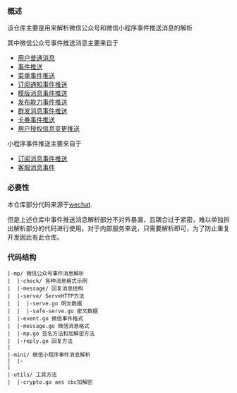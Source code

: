 ### 概述

该仓库主要是用来解析微信公众号和微信小程序事件推送消息的解析

其中微信公众号事件推送消息主要来自于

- [用户普通消息](https://developers.weixin.qq.com/doc/offiaccount/Message_Management/Receiving_standard_messages.html)
- [事件推送](https://developers.weixin.qq.com/doc/offiaccount/Message_Management/Receiving_event_pushes.html)
- [菜单事件推送](https://developers.weixin.qq.com/doc/offiaccount/Custom_Menus/Custom_Menu_Push_Events.html)
- [订阅通知事件推送](https://developers.weixin.qq.com/doc/offiaccount/Subscription_Messages/api.html#%E4%BA%8B%E4%BB%B6%E6%8E%A8%E9%80%81)
- [模版消息事件推送](https://developers.weixin.qq.com/doc/offiaccount/Message_Management/Template_Message_Interface.html#%E4%BA%8B%E4%BB%B6%E6%8E%A8%E9%80%81)
- [发布能力事件推送](https://developers.weixin.qq.com/doc/offiaccount/Publish/Callback_on_finish.html)
- [群发消息事件推送](https://developers.weixin.qq.com/doc/offiaccount/Message_Management/Batch_Sends_and_Originality_Checks.html#7)
- [卡券事件推送](https://developers.weixin.qq.com/doc/offiaccount/Cards_and_Offer/Coupons_Vouchers_and_Cards_Event_Push_Messages.html)
- [用户授权信息变更推送](https://developers.weixin.qq.com/doc/offiaccount/OA_Web_Apps/authorization_change.html)

小程序事件推送主要来自于

- [订阅消息事件推送](https://developers.weixin.qq.com/miniprogram/dev/framework/open-ability/subscribe-message.html)
- [客服消息事件](https://developers.weixin.qq.com/miniprogram/dev/framework/open-ability/customer-message/receive.html)

### 必要性

本仓库部分代码来源于[wechat](https://github.com/silenceper/wechat).

但是上述仓库中事件推送消息解析部分不对外暴漏，且耦合过于紧密，难以单独拆出解析部分的代码进行使用。对于内部服务来说，只需要解析即可，为了防止重复开发因此有此仓库。

### 代码结构

```
|-mp/ 微信公众号事件消息解析
|  |-check/ 各种消息格式示例
|  |-message/ 回复消息结构
|  |-serve/ ServeHTTP方法
|  |  |-serve.go 明文数据
|  |  |-safe-serve.go 密文数据
|  |-event.go 微信事件格式
|  |-message.go 微信消息格式
|  |-mp.go 签名方法和加解密方法
|  |-reply.go 回复方法
|
|-mini/ 微信小程序事件消息解析
|  |-
|
|-utils/ 工具方法
|  |-crypto.go aes cbc加解密
```
